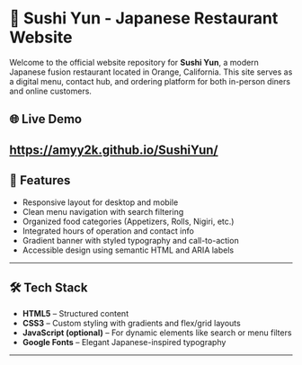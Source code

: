 # 🍣 Sushi Yun - Japanese Restaurant Website

Welcome to the official website repository for **Sushi Yun**, a modern Japanese fusion restaurant located in Orange, California. This site serves as a digital menu, contact hub, and ordering platform for both in-person diners and online customers.

## 🌐 Live Demo
https://amyy2k.github.io/SushiYun/
---

## 📌 Features

- Responsive layout for desktop and mobile
- Clean menu navigation with search filtering
- Organized food categories (Appetizers, Rolls, Nigiri, etc.)
- Integrated hours of operation and contact info
- Gradient banner with styled typography and call-to-action
- Accessible design using semantic HTML and ARIA labels

---

## 🛠 Tech Stack

- **HTML5** – Structured content
- **CSS3** – Custom styling with gradients and flex/grid layouts
- **JavaScript (optional)** – For dynamic elements like search or menu filters
- **Google Fonts** – Elegant Japanese-inspired typography

---
